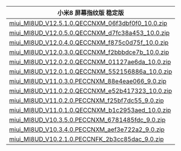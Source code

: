 | 小米8 屏幕指纹版  稳定版    |
| ---- |
| [miui_MI8UD_V12.5.1.0.QECCNXM_06f3dbf0f0_10.0.zip](https://bigota.d.miui.com/V12.5.1.0.QECCNXM/miui_MI8UD_V12.5.1.0.QECCNXM_06f3dbf0f0_10.0.zip)    |
| [miui_MI8UD_V12.0.5.0.QECCNXM_d7fc38a453_10.0.zip](https://bigota.d.miui.com/V12.0.5.0.QECCNXM/miui_MI8UD_V12.0.5.0.QECCNXM_d7fc38a453_10.0.zip)    |
| [miui_MI8UD_V12.0.4.0.QECCNXM_f875c0d75f_10.0.zip](https://bigota.d.miui.com/V12.0.4.0.QECCNXM/miui_MI8UD_V12.0.4.0.QECCNXM_f875c0d75f_10.0.zip)    |
| [miui_MI8UD_V12.0.3.0.QECCNXM_f2bbbdce7b_10.0.zip](https://bigota.d.miui.com/V12.0.3.0.QECCNXM/miui_MI8UD_V12.0.3.0.QECCNXM_f2bbbdce7b_10.0.zip)    |
| [miui_MI8UD_V12.0.2.0.QECCNXM_01127ae6da_10.0.zip](https://bigota.d.miui.com/V12.0.2.0.QECCNXM/miui_MI8UD_V12.0.2.0.QECCNXM_01127ae6da_10.0.zip)    |
| [miui_MI8UD_V12.0.1.0.QECCNXM_552156886a_10.0.zip](https://bigota.d.miui.com/V12.0.1.0.QECCNXM/miui_MI8UD_V12.0.1.0.QECCNXM_552156886a_10.0.zip)    |
| [miui_MI8UD_V11.0.3.0.PECCNXM_88e4eae066_9.0.zip](https://bigota.d.miui.com/V11.0.3.0.PECCNXM/miui_MI8UD_V11.0.3.0.PECCNXM_88e4eae066_9.0.zip)    |
| [miui_MI8UD_V11.0.2.0.QECCNXM_e52b417323_10.0.zip](https://bigota.d.miui.com/V11.0.2.0.QECCNXM/miui_MI8UD_V11.0.2.0.QECCNXM_e52b417323_10.0.zip)    |
| [miui_MI8UD_V11.0.2.0.PECCNXM_f25bf7dc55_9.0.zip](https://bigota.d.miui.com/V11.0.2.0.PECCNXM/miui_MI8UD_V11.0.2.0.PECCNXM_f25bf7dc55_9.0.zip)    |
| [miui_MI8UD_V11.0.1.0.QECCNXM_b1c2953aed_10.0.zip](https://bigota.d.miui.com/V11.0.1.0.QECCNXM/miui_MI8UD_V11.0.1.0.QECCNXM_b1c2953aed_10.0.zip)    |
| [miui_MI8UD_V10.3.5.0.PECCNXM_6781485fdc_9.0.zip](https://bigota.d.miui.com/V10.3.5.0.PECCNXM/miui_MI8UD_V10.3.5.0.PECCNXM_6781485fdc_9.0.zip)    |
| [miui_MI8UD_V10.3.4.0.PECCNXM_aef3e722a2_9.0.zip](https://bigota.d.miui.com/V10.3.4.0.PECCNXM/miui_MI8UD_V10.3.4.0.PECCNXM_aef3e722a2_9.0.zip)    |
| [miui_MI8UD_V10.2.1.0.PECCNFK_2b3cc85dac_9.0.zip](https://bigota.d.miui.com/V10.2.1.0.PECCNFK/miui_MI8UD_V10.2.1.0.PECCNFK_2b3cc85dac_9.0.zip)    |
